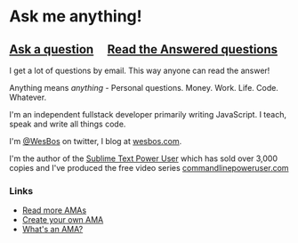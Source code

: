 # Ask me anything!

## [Ask a question](../../issues/new) &nbsp;&nbsp;&nbsp; [Read the Answered questions](../../issues?q=is%3Aissue+is%3Aclosed)

I get a lot of questions by email. This way anyone can read the answer!

Anything means _anything_ - Personal questions. Money. Work. Life. Code. Whatever.

I'm an independent fullstack developer primarily writing JavaScript. I teach, speak and write all things code. 

I'm [@WesBos](http://WesBos.com) on twitter, I blog at [wesbos.com](http://wesbos.com). 

I'm the author of the [Sublime Text Power User](http://SublimeTextBook.com) which has sold over 3,000 copies and I've produced the free video series [commandlinepoweruser.com](http://commandlinepoweruser.com/)

### Links

- [Read more AMAs](https://github.com/sindresorhus/amas)
- [Create your own AMA](../../fork)
- [What's an AMA?](https://en.wikipedia.org/wiki/Reddit#IAmA_and_AMA)
